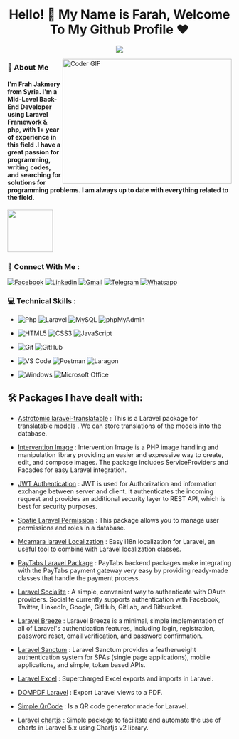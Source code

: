 <h1 align="center">Hello! 👋 <!-- <img src="https://raw.githubusercontent.com/MartinHeinz/MartinHeinz/master/wave.gif" width="25px"> --> My Name is Farah, Welcome To My Github Profile ♥</h1>
<!-- # Hello! <img src="https://raw.githubusercontent.com/MartinHeinz/MartinHeinz/master/wave.gif" width="30px"> My Name is Amr, Welcome To My Github Profile ♥  -->
<!-- <img src="https://github.com/Govindv7555/Govindv7555/blob/main/49e76e0596857673c5c80c85b84394c1.gif" width=1000px height=95px> -->

<!-- Typing SVG by DenverCoder1 - https://github.com/DenverCoder1/readme-typing-svg -->
<p align="center">
  <a href="https://github.com/DenverCoder1/readme-typing-svg"><img src="https://readme-typing-svg.herokuapp.com/?lines=Back-End%20web%20developer;Always%20learning%20new%20things&font=Fira%20Code&center=true&width=440&height=45&color=f75c7e&vCenter=true&size=22"></a>
</p> 


<img align="right" src="https://media.giphy.com/media/SWoSkN6DxTszqIKEqv/giphy.gif" alt="Coder GIF" width="380" height="280">

<h3>🚀 About Me</h3> 
<h4> I'm Frah Jakmery from Syria. I'm a Mid-Level Back-End Developer using Laravel Framework & php, with 1+ year of experience in this field .I have a great passion for programming, writing codes, and searching for solutions for programming problems. I am always up to date with everything related to the field. </h4>

<img align="center" src="https://github.com/Govindv7555/Govindv7555/blob/main/49e76e0596857673c5c80c85b84394c1.gif" width= 45% height=95px>


### 📱 Connect With Me :

[![Facebook](https://img.shields.io/badge/Facebook-385490?style=for-the-badge&logo=Facebook&logoColor=white)](https://www.facebook.com/profile.php?id=100005755689244&mibextid=ZbWKwL)
[![Linkedin](https://img.shields.io/badge/Linkedin-0a66c2?style=for-the-badge&logo=Linkedin&logoColor=white)](https://linkedin.com/in/farahjakmery)
[![Gmail](https://img.shields.io/badge/Gmail-c14438?style=for-the-badge&logo=Gmail&logoColor=white&link=mailto:farah97jak@gmail.com)](mailto:farah97jak@gmail.com)
[![Telegram](https://img.shields.io/badge/Telegram-0077B5?style=for-the-badge&logo=Telegram&logoColor=white)](https://t.me/FarahJakmery)
[![Whatsapp](https://img.shields.io/badge/Whatsapp-075e54?style=for-the-badge&logo=Whatsapp&logoColor=white)](https://whatsapptools.app/?n=963985272996)



### 💻 Technical Skills : 

- ![Php](https://img.shields.io/badge/-Php-385490?style=flat-square&logo=Php&logoColor=ffffff)
  ![Laravel](https://img.shields.io/badge/-Laravel-%23E44D27?style=flat-square&logo=Laravel&logoColor=ffffff)
  ![MySQL](https://img.shields.io/badge/-MySQL-ffffff?style=flat-square&logo=MySQL&logoColor=00758F)
  ![phpMyAdmin](https://img.shields.io/badge/-phpMyAdmin-ffffff?style=flat-square&logo=phpMyAdmin&logoColor=F89C0E)


- ![HTML5](https://img.shields.io/badge/-HTML5-%23E44D27?style=flat-square&logo=html5&logoColor=ffffff)
  ![CSS3](https://img.shields.io/badge/-CSS3-%231572B6?style=flat-square&logo=css3)
  ![JavaScript](https://img.shields.io/badge/-JavaScript-black?style=flat-square&logo=javascript)
  
- ![Git](https://img.shields.io/badge/-Git-%23F05032?style=flat-square&logo=git&logoColor=%23ffffff)
  ![GitHub](https://img.shields.io/badge/-GitHub-181717?style=flat-square&logo=github)
  
- ![VS Code](http://img.shields.io/badge/-VS%20Code-007ACC?style=flat-square&logo=visual-studio-code&logoColor=ffffff)
  ![Postman](http://img.shields.io/badge/-Postman-EF5B25?style=flat-square&logo=Postman&logoColor=ffffff)
  ![Laragon](http://img.shields.io/badge/-Laragon-ffffff?style=flat-square&logo=Laragon&logoColor=1CABE2)
  
- ![Windows](http://img.shields.io/badge/-Windows-0078D6?style=flat-square&logo=windows&logoColor=ffffff)
  ![Microsoft Office](http://img.shields.io/badge/-Microsoft%20Office-ffffff?style=flat-square&logo=Microsoft%20Office&logoColor=DC3E15)



<!-- - ### I’m currently learning 
![React](https://img.shields.io/badge/-React-%23282C34?style=flat-square&logo=react)
![Redux](https://img.shields.io/badge/-redux-7348b6?style=flat-square&logo=redux&logoColor=ffffff)
![typescript](https://img.shields.io/badge/-typescript-2e72bc?style=flat-square&logo=typescript&logoColor=ffffff) -->

<!-- 
<img src="https://github.com/Govindv7555/Govindv7555/blob/main/49e76e0596857673c5c80c85b84394c1.gif" width=100% height=95px> -->



<!-- ### 🔗Contact Me
[![FaceBook](https://img.shields.io/badge/FaceBook-385490?style=for-the-badge&logo=FaceBook&logoColor=white)](https://www.facebook.com/DevAmr74/)
[![Gmail](https://img.shields.io/badge/-Gmail-c14438?style=flat-square&logo=Gmail&logoColor=white&link=mailto:AmrSaaayed74@gmail.com)](mailto:AmrSaaayed74@gmail.com)
[![Linkedin Badge](https://img.shields.io/badge/-LinkedIn-blue?style=flat-square&logo=Linkedin&logoColor=white&link=https://www.linkedin.com/in/amr-elsayed74?fbclid=IwAR2GQHOg_V5M1g1n4E85stLhI1Y_ihhGWhOKgzbt0P9p8Zlnfl284Ku4_Kc)](https://www.linkedin.com/in/amr-elsayed74?fbclid=IwAR2GQHOg_V5M1g1n4E85stLhI1Y_ihhGWhOKgzbt0P9p8Zlnfl284Ku4_Kc)
[![CodePen.io](https://img.shields.io/badge/CodePen.io-000?style=for-the-badge&logo=CodePen&logoColor=white&target=_blank)](https://codepen.io/amrsayed74)
<a href="https://www.instagram.com/amr.sayed74/" alt="Instagram"><img src="https://img.shields.io/badge/-Instagram-E4405F?style=flat-square&logo=instagram&logoColor=white" /></a>
<a href="https://twitter.com/Amr_ElSsyed" target="_blank"><img src="https://img.shields.io/badge/-Twitter-1ca0f1?style=flat-square&labelColor=1ca0f1&logo=twitter&logoColor=white" alt="Twitter"></a>
[![Whatsapp](https://img.shields.io/badge/-Whatsapp-075e54?style=for-the-badge&logo=Whatsapp&logoColor=white)](https://api.whatsapp.com/send/?phone=+201005074554) -->


<!-- ### 🔗 Links
[![CodePen.io](https://img.shields.io/badge/CodePen.io-000?style=for-the-badge&logo=CodePen&logoColor=white&target=_blank)](https://codepen.io/amrsayed74)
[![FaceBook](https://img.shields.io/badge/FaceBook-385490?style=for-the-badge&logo=FaceBook&logoColor=white)](https://www.facebook.com/DevAmr74/)
[![linkedin](https://img.shields.io/badge/linkedin-0a66c2?style=for-the-badge&logo=linkedin&logoColor=white)](https://www.linkedin.com/in/amr-elsayed74?fbclid=IwAR2GQHOg_V5M1g1n4E85stLhI1Y_ihhGWhOKgzbt0P9p8Zlnfl284Ku4_Kc)
[![twitter](https://img.shields.io/badge/twitter-1DA1F2?style=for-the-badge&logo=twitter&logoColor=white)](https://twitter.com/Amr_ElSsyed)
[![Instagram](https://img.shields.io/badge/-Instagram-C13584?style=for-the-badge&logo=Instagram&logoColor=white)](https://www.instagram.com/amr.sayed74/)
[![Whatsapp](https://img.shields.io/badge/-Whatsapp-075e54?style=for-the-badge&logo=Whatsapp&logoColor=white)](https://api.whatsapp.com/send/?phone=01005074554)
<a href="mailto:AmrSaaayed74@gmail.com"><img  src="https://img.shields.io/badge/Gmail-D14836?style=for-the-badge&logo=gmail&logoColor=white"></a> -->

<!--  <img src="https://github.com/Govindv7555/Govindv7555/blob/main/49e76e0596857673c5c80c85b84394c1.gif" width=100% height=95px> -->

<!-- ### Stats

[![Top Langs](https://github-readme-stats.vercel.app/api/top-langs/?username=AmrSayed74&layout=compact)](https://github.com/anuraghazra/github-readme-stats)

---

<br/>
-->


## 🛠 Packages I have dealt with:
- [Astrotomic laravel-translatable](https://docs.astrotomic.info/laravel-translatable/) : This is a Laravel package for translatable models . We can store translations of the models into the database.

- [Intervention Image](https://image.intervention.io/v2) : Intervention Image is a PHP image handling and manipulation library providing an easier and expressive way to create, edit, and compose images. The package includes ServiceProviders and Facades for easy Laravel integration.

- [JWT Authentication](https://www.positronx.io/laravel-jwt-authentication-tutorial-user-login-signup-api/) : JWT is used for Authorization and information exchange between server and client. It authenticates the incoming request and provides an additional security layer to REST API, which is best for security purposes.

- [Spatie Laravel Permission](https://spatie.be/docs/laravel-permission/v5/introduction) : This package allows you to manage user permissions and roles in a database.

- [Mcamara laravel Localization](https://github.com/mcamara/laravel-localization) : Easy i18n localization for Laravel, an useful tool to combine with Laravel localization classes.

- [PayTabs Laravel Package](https://support.paytabs.com/en/support/solutions/articles/60000710700-laravel-package) : PayTabs backend packages make integrating with the PayTabs payment gateway very easy by providing ready-made classes that handle the payment process.

- [Laravel Socialite](https://laravel.com/docs/8.x/socialite#introduction) : A simple, convenient way to authenticate with OAuth providers. Socialite currently supports authentication with Facebook, Twitter, LinkedIn, Google, GitHub, GitLab, and Bitbucket.

- [Laravel Breeze](https://laravel.com/docs/8.x/starter-kits#laravel-breeze) : Laravel Breeze is a minimal, simple implementation of all of Laravel's authentication features, including login, registration, password reset, email verification, and password confirmation.

- [Laravel Sanctum](https://laravel.com/docs/8.x/sanctum) : Laravel Sanctum provides a featherweight authentication system for SPAs (single page applications), mobile applications, and simple, token based APIs.

- [Laravel Excel](https://docs.laravel-excel.com/3.1/getting-started/) : Supercharged Excel exports and imports in Laravel.

- [DOMPDF Laravel](https://github.com/barryvdh/laravel-dompdf) : Export Laravel views to a PDF.

- [Simple QrCode](https://www.simplesoftware.io/#/docs/simple-qrcode) : Is a QR code generator made for Laravel.

- [Laravel chartjs](https://github.com/fxcosta/laravel-chartjs) : Simple package to facilitate and automate the use of charts in Laravel 5.x using Chartjs v2 library.







